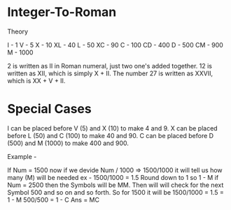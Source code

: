 # Integer-To-Roman

Theory 

I -            1
V  -           5
X   -          10
XL   -         40
L     -        50
XC     -       90
C       -      100
CD       -     400
D         -    500
CM         -   900
M           -  1000


2 is written as II in Roman numeral, just two one's added together. 12 is written as XII, which is simply X + II. The number 27 is written as XXVII, which is XX + V + II.

# Special Cases

I can be placed before V (5) and X (10) to make 4 and 9. 
X can be placed before L (50) and C (100) to make 40 and 90. 
C can be placed before D (500) and M (1000) to make 400 and 900.

Example - 

If Num = 1500 now if we devide Num / 1000 => 1500/1000 it will tell us how many (M) will be needed ex - 1500/1000 = 1.5 Round down to 1 so 1 - M if Num = 2500 then the Symbols will be MM. 
Then will will check for the next Symbol 500 and so on and so forth.
So for 1500 it will be 
1500/1000 = 1.5 = 1 - M
500/500 = 1 - C
Ans = MC
